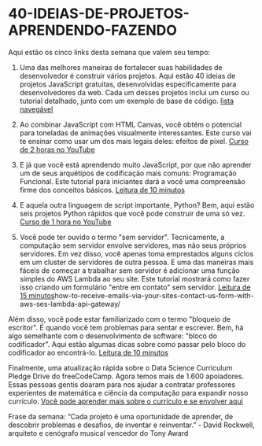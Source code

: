 # 40-IDEIAS-DE-PROJETOS-APRENDENDO-FAZENDO

Aqui estão os cinco links desta semana que valem seu tempo:

1. Uma das melhores maneiras de fortalecer suas habilidades de desenvolvedor é construir vários projetos. Aqui estão 40 ideias de projetos JavaScript gratuitas, desenvolvidas especificamente para desenvolvedores da web. Cada um desses projetos inclui um curso ou tutorial detalhado, junto com um exemplo de base de código. [lista navegável](https://www.freecodecamp.org/news/javascript-projects-for-beginners/)


2. Ao combinar JavaScript com HTML Canvas, você obtém o potencial para toneladas de animações visualmente interessantes. Este curso vai te ensinar como usar um dos mais legais deles: efeitos de pixel. [Curso de 2 horas no YouTube](https://www.freecodecamp.org/news/create-pixel-effects-with-javascript-and-html-canvas/)


3. E já que você está aprendendo muito JavaScript, por que não aprender um de seus arquétipos de codificação mais comuns: Programação Funcional. Este tutorial para iniciantes dará a você uma compreensão firme dos conceitos básicos. [Leitura de 10 minutos](https://www.freecodecamp.org/news/functional-programming-in-javascript-for-beginners/)


4. E aquela outra linguagem de script importante, Python? Bem, aqui estão seis projetos Python rápidos que você pode construir de uma só vez. [Curso de 1 hora no YouTube](https://www.freecodecamp.org/news/build-six-quick-python-projects/)


5. Você pode ter ouvido o termo "sem servidor". Tecnicamente, a computação sem servidor envolve servidores, mas não seus próprios servidores. Em vez disso, você apenas toma emprestados alguns ciclos em um cluster de servidores de outra pessoa. E uma das maneiras mais fáceis de começar a trabalhar sem servidor é adicionar uma função simples do AWS Lambda ao seu site. Este tutorial mostrará como fazer isso criando um formulário "entre em contato" sem servidor. [Leitura de 15 minutos](https://www.freecodecamp.org/news/)how-to-receive-emails-via-your-sites-contact-us-form-with-aws-ses-lambda-api-gateway/

Além disso, você pode estar familiarizado com o termo "bloqueio de escritor". É quando você tem problemas para sentar e escrever. Bem, há algo semelhante com o desenvolvimento de software: "bloco do codificador". Aqui estão algumas dicas sobre como passar pelo bloco do codificador ao encontrá-lo. [Leitura de 10 minutos](https://www.freecodecamp.org/news/how-to-beat-coders-block-and-stay-productive/)

Finalmente, uma atualização rápida sobre o Data Science Curriculum Pledge Drive do freeCodeCamp. Agora temos mais de 1.600 apoiadores. Essas pessoas gentis doaram para nos ajudar a contratar professores experientes de matemática e ciência da computação para expandir nosso currículo. [Você pode aprender mais sobre o currículo e se envolver aqui](https://www.freecodecamp.org/news/building-a-data-science-curriculum-with-advanced-math-and-machine-learning/)


Frase da semana: “Cada projeto é uma oportunidade de aprender, de descobrir problemas e desafios, de inventar e reinventar.” - David Rockwell, arquiteto e cenógrafo musical vencedor do Tony Award
